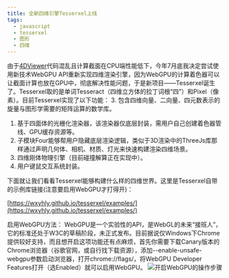 ```yaml
---
title: 全新四维引擎Tesserxel上线
tags:
  - javascript
  - tesserxel
  - 图形
  - 四维
---
```

由于[4DViewer](https://github.com/wxyhly/4dViewer)代码混乱且计算截面在CPU端性能低下，今年7月底我决定尝试使用新技术WebGPU API重新实现四维渲染引擎，因为WebGPU的计算着色器可以让截面计算也放在GPU中，彻底解决性能问题，于是新项目——Tesserxel诞生了。Tesserxel取的是单词Tesseract（四维立方体的拉丁词根“四”）和Pixel（像素）。目前Tesserxel实现了以下功能：
3. 包含四维向量、二向量、四元数表示的旋量与图形学需要的矩阵运算的数学库。
1. 基于四面体的光栅化渲染器，该渲染器仅底层封装，需用户自己创建着色器管线、GPU缓存资源等。
2. 子模块Four能够帮用户隐藏底层渲染逻辑，类似于3D渲染中的ThreeJs库那样通过声明几何体、相机、材质、灯光来快速构建渲染四维场景。
4. 四维刚体物理引擎（目前碰撞解算正在实现中）。
5. 用户键鼠交互系统封装。

下面就让我们看看Tesserxel能够构建什么样的四维世界。这里是Tesserxel自带的示例库链接(注意要启用WebGPU才打得开)：

[https://wxyhly.github.io/tesserxel/examples/](https://wxyhly.github.io/tesserxel/examples/)

启用WebGPU方法： WebGPU是一个实验性的API，是WebGL的未来“接班人”，它的标准还处于W3C的草稿阶段，未正式发布。目前据说仅Windows下Chrome提供较好支持，而且想开启这项功能还有点麻烦，首先你需要下载Canary版本的Chrome浏览器（谷歌官网，或自行找下载资源），添加--enable-unsafe-webgpu参数启动浏览器，打开chrome://flags/，将WebGPU Developer Features打开（选Enabled）就可以启用WebGPU。
![开启WebGPU的操作步骤](/img/tsx001.png)
